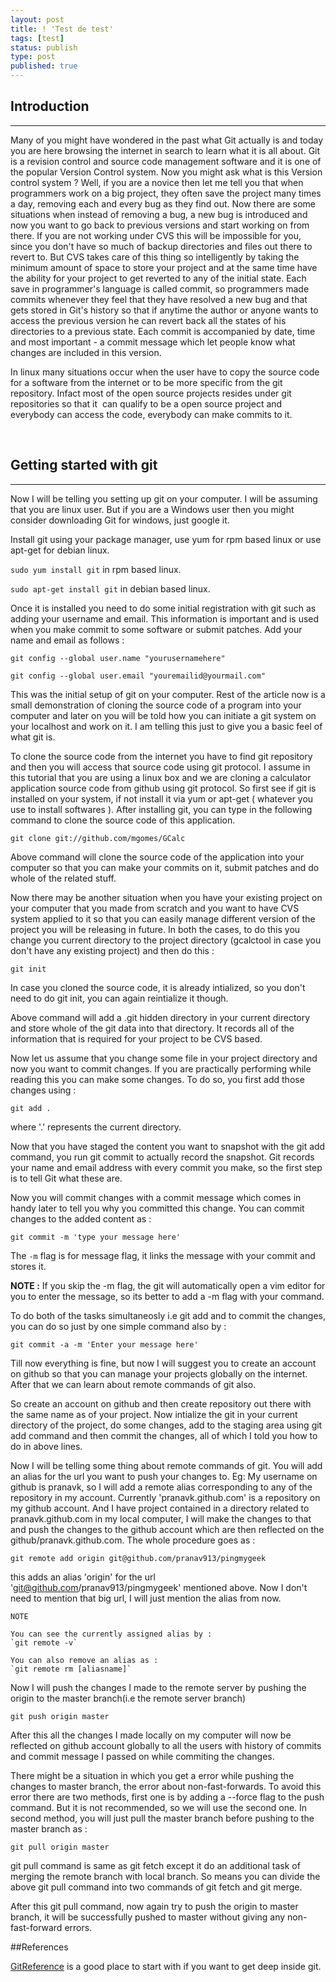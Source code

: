 ```yaml
---
layout: post
title: ! 'Test de test'
tags: [test]
status: publish
type: post
published: true
---
```


## Introduction
---
Many of you might have wondered in the past what Git actually is and today you are here browsing the internet in search to learn what it is all about. Git is a revision control and source code management software and it is one of the popular Version Control system. Now you might ask what is this Version control system ? Well, if you are a novice then let me tell you that when programmers work on a big project, they often save the project many times a day, removing each and every bug as they find out. Now there are some situations when instead of removing a bug, a new bug is introduced and now you want to go back to previous versions and start working on from there. If you are not working under CVS this will be impossible for you, since you don't have so much of backup directories and files out there to revert to. But CVS takes care of this thing so intelligently by taking the minimum amount of space to store your project and at the same time have the ability for your project to get reverted to any of the initial state. Each save in programmer's language is called commit, so programmers made commits whenever they feel that they have resolved a new bug and that gets stored in Git's history so that if anytime the author or anyone wants to access the previous version he can revert back all the states of his directories to a previous state. Each commit is accompanied by date, time and most important - a commit message which let people know what changes are included in this version.

In linux many situations occur when the user have to copy the source code for a software from the internet or to be more specific from the git repository. Infact most of the open source projects resides under git repositories so that it  can qualify to be a open source project and everybody can access the code, everybody can make commits to it.
   
<br />

## Getting started with git
---
Now I will be telling you setting up git on your computer. I will be assuming that you are linux user. But if you are a Windows user then you might consider downloading Git for windows, just google it.

Install git using your package manager, use yum for rpm based linux or use apt-get for debian linux. 

`sudo yum install git` in rpm based linux.

`sudo apt-get install git` in debian based linux.

Once it is installed you need to do some initial registration with git such as adding your username and email. This information is important and is used when you make commit to some software or submit patches. Add your name and email as follows :

`git config --global user.name "yourusernamehere"`

`git config --global user.email "youremailid@yourmail.com"`

This was the initial setup of git on your computer. Rest of the article now is a small demonstration of cloning the source code of a program into your computer and later on you will be told how you can initiate a git system on your localhost and work on it. I am telling this just to give you a basic feel of what git is.

To clone the source code from the internet you have to find git repository and then you will access that source code using git protocol. I assume in this tutorial that you are using a linux box and we are cloning a calculator application source code from github using git protocol. So first see if git is installed on your system, if not install it via yum or apt-get ( whatever you use to install softwares ). After installing git, you can type in the following command to clone the source code of this application.

`git clone git://github.com/mgomes/GCalc`

Above command will clone the source code of the application into your computer so that you can make your commits on it, submit patches and do whole of the related stuff.

Now there may be another situation when you have your existing project on your computer that you made from scratch and you want to have CVS system applied to it so that you can easily manage different version of the project you will be releasing in future. In both the cases, to do this you change you current directory to the project directory (gcalctool in case you don't have any existing project) and then do this :

`git init`

In case you cloned the source code, it is already intialized, so you don't need to do git init, you can again reintialize it though.

Above command will add a .git hidden directory in your current directory and store whole of the git data into that directory. It records all of the information that is required for your project to be CVS based.

Now let us assume that you change some file in your project directory and now you want to commit changes. If you are practically performing while reading this you can make some changes. To do so, you first add those changes using :

`git add .`

where '.' represents the current directory.

Now that you have staged the content you want to snapshot with the git add command, you run git commit to actually record the snapshot. Git records your name and email address with every commit you make, so the first step is to tell Git what these are. 

Now you will commit changes with a commit message which comes in handy later to tell you why you committed this change. You can commit changes to the added content as :

`git commit -m 'type your message here'`

The `-m` flag is for message flag, it links the message with your commit and stores it.

**NOTE :** If you skip the -m flag, the git will automatically open a vim editor for you to enter the message, so its better to add a -m flag with your command.

To do both of the tasks simultaneosly i.e git add and to commit the changes, you can do so just by one simple command also by :

`git commit -a -m 'Enter your message here'`

Till now everything is fine, but now I will suggest you to create an account on github so that you can manage your projects globally on the internet. After that we can learn about remote commands of git also.

So create an account on github and then create repository out there with the same name as of your project. Now intialize the git in your current directory of the project, do some changes, add to the staging area using git add command and then commit the changes, all of which I told you how to do in above lines.

Now I will be telling some thing about remote commands of git. You will add an alias for the url you want to push your changes to. Eg: My username on github is pranavk, so I will add a remote alias corresponding to any of the repository in my account. Currently 'pranavk.github.com' is a repository on my github account. And I have project contained in a directory related to pranavk.github.com in my local computer, I will make  the changes to that and push the changes to the github account which are then reflected on the github/pranavk.github.com. The whole procedure goes as :

`git remote add origin git@github.com/pranav913/pingmygeek`

this adds an alias 'origin' for the url 'git@github.com/pranav913/pingmygeek' mentioned above. Now I don't need to mention that big url, I will just mention the alias from now. 
	
	NOTE 

	You can see the currently assigned alias by :
	`git remote -v`

	You can also remove an alias as :
	`git remote rm [aliasname]`

Now I will push the changes I made to the remote server by pushing the origin to the master branch(i.e the remote server branch)

`git push origin master`

After this all the changes I made locally on my computer will now be reflected on github account globally to all the users with history of commits and commit message I passed on while commiting the changes.

There might be a situation in which you get a error while pushing the changes to master branch, the error about non-fast-forwards. To avoid this error there are two methods, first one is by adding a --force flag to the push command. But it is not recommended, so we will use the second one. In second method, you will just pull the master branch before pushing to the master branch as :

`git pull origin master`

git pull command is same as git fetch except it do an additional task of merging the remote branch with local branch. So means you can divide the above git pull command into two commands of git fetch and git merge. 

After this git pull command, now again try to push the origin to master branch, it will be successfully pushed to master without giving any non-fast-forward errors.

##References

[GitReference](http://www.gitref.org) is a good place to start with if you want to get deep inside git. 




